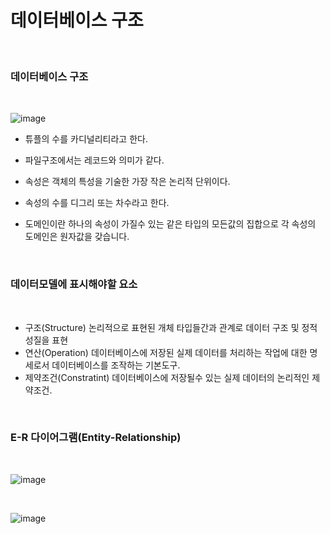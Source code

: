 # 데이터베이스 구조

<br>

### 데이터베이스 구조

<br>

![image](https://github.com/MarkZiRo/spring-project/assets/37473857/1fda16d8-b1b0-4d4e-b41d-3d8481cb010e)

- 튜플의 수를 카디널리티라고 한다.
- 파일구조에서는 레코드와 의미가 같다.

- 속성은 객체의 특성을 기술한 가장 작은 논리적 단위이다.
- 속성의 수를 디그리 또는 차수라고 한다.

- 도메인이란 하나의 속성이 가질수 있는 같은 타입의 모든값의 집합으로 각 속성의 도메인은 원자값을 갖습니다.


  
<br>

### 데이터모델에 표시해야할 요소

<br>

- 구조(Structure)   논리적으로 표현된 개체 타입들간과 관계로 데이터 구조 및 정적성질을 표현
- 연산(Operation)   데이터베이스에 저장된 실제 데이터를 처리하는 작업에 대한 명세로서 데이터베이스를 조작하는 기본도구.
- 제약조건(Constratint) 데이터베이스에 저장될수 있는 실제 데이터의 논리적인 제약조건.

<br>

### E-R 다이어그램(Entity-Relationship) 

<br>

![image](https://github.com/MarkZiRo/spring-project/assets/37473857/1f47f9d3-afe4-4b36-80ff-f0f4e87b2896)


<br>

![image](https://github.com/MarkZiRo/spring-project/assets/37473857/338c755d-0ccd-4516-9811-28e41e892542)

<br>
